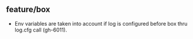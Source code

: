 ## feature/box

* Env variables are taken into account if log is configured before box thru
  log.cfg call (gh-6011).
